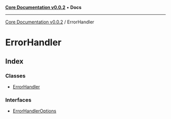 [**Core Documentation v0.0.2**](../README.md) • **Docs**

***

[Core Documentation v0.0.2](../modules.md) / ErrorHandler

# ErrorHandler

## Index

### Classes

- [ErrorHandler](classes/ErrorHandler.md)

### Interfaces

- [ErrorHandlerOptions](interfaces/ErrorHandlerOptions.md)
